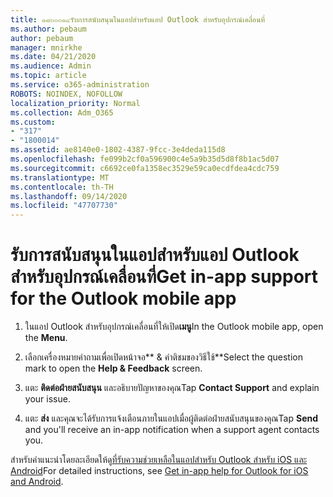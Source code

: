 ```yaml
---
title: ๑๘๐๐๐๑๔รับการสนับสนุนในแอปสำหรับแอป Outlook สำหรับอุปกรณ์เคลื่อนที่
ms.author: pebaum
author: pebaum
manager: mnirkhe
ms.date: 04/21/2020
ms.audience: Admin
ms.topic: article
ms.service: o365-administration
ROBOTS: NOINDEX, NOFOLLOW
localization_priority: Normal
ms.collection: Adm_O365
ms.custom:
- "317"
- "1800014"
ms.assetid: ae8140e0-1802-4387-9fcc-3e4deda115d8
ms.openlocfilehash: fe099b2cf0a596900c4e5a9b35d5d8f8b1ac5d07
ms.sourcegitcommit: c6692ce0fa1358ec3529e59ca0ecdfdea4cdc759
ms.translationtype: MT
ms.contentlocale: th-TH
ms.lasthandoff: 09/14/2020
ms.locfileid: "47707730"
---
```

# <a name="get-in-app-support-for-the-outlook-mobile-app"></a><span data-ttu-id="b03c7-102">รับการสนับสนุนในแอปสำหรับแอป Outlook สำหรับอุปกรณ์เคลื่อนที่</span><span class="sxs-lookup"><span data-stu-id="b03c7-102">Get in-app support for the Outlook mobile app</span></span>

1. <span data-ttu-id="b03c7-103">ในแอป Outlook สำหรับอุปกรณ์เคลื่อนที่ให้เปิด**เมนู**</span><span class="sxs-lookup"><span data-stu-id="b03c7-103">In the Outlook mobile app, open the **Menu**.</span></span>

2. <span data-ttu-id="b03c7-104">เลือกเครื่องหมายคำถามเพื่อเปิดหน้าจอ\*\* &amp; คำติชมของวิธีใช้\*\*</span><span class="sxs-lookup"><span data-stu-id="b03c7-104">Select the question mark to open the **Help &amp; Feedback** screen.</span></span>

3. <span data-ttu-id="b03c7-105">แตะ **ติดต่อฝ่ายสนับสนุน** และอธิบายปัญหาของคุณ</span><span class="sxs-lookup"><span data-stu-id="b03c7-105">Tap **Contact Support** and explain your issue.</span></span>

4. <span data-ttu-id="b03c7-106">แตะ **ส่ง** และคุณจะได้รับการแจ้งเตือนภายในแอปเมื่อผู้ติดต่อฝ่ายสนับสนุนของคุณ</span><span class="sxs-lookup"><span data-stu-id="b03c7-106">Tap **Send** and you'll receive an in-app notification when a support agent contacts you.</span></span>

<span data-ttu-id="b03c7-107">สำหรับคำแนะนำโดยละเอียดให้ดู[ที่รับความช่วยเหลือในแอปสำหรับ Outlook สำหรับ iOS และ Android](https://support.office.com/article/218a22d1-9fa5-4889-b689-de1c63493243.aspx#ID0EAABAAA=Contact_Support)</span><span class="sxs-lookup"><span data-stu-id="b03c7-107">For detailed instructions, see [Get in-app help for Outlook for iOS and Android](https://support.office.com/article/218a22d1-9fa5-4889-b689-de1c63493243.aspx#ID0EAABAAA=Contact_Support).</span></span>
